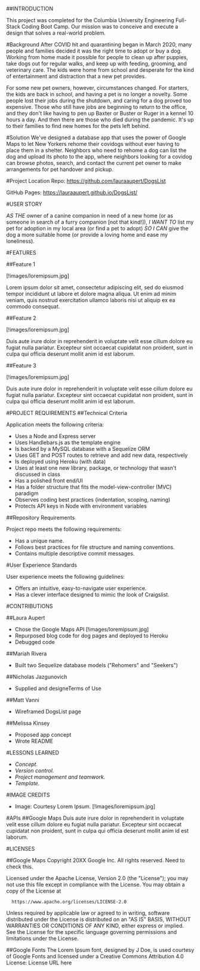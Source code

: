 ##INTRODUCTION

This project was completed for the Columbia University Engineering Full-Stack Coding Boot Camp. Our mission was to conceive and execute a design that solves a real-world problem.

#Background
After COVID hit and quarantining began in March 2020, many people and families decided it was the right time to adopt or buy a dog. Working from home made it possible for people to clean up after puppies, take dogs out for regular walks, and keep up with feeding, grooming, and veterinary care. The kids were home from school and desperate for the kind of entertainment and distraction that a new pet provides.

For some new pet owners, however, circumstances changed. For starters, the kids are back in school, and having a pet is no longer a novelty. Some people lost their jobs during the shutdown, and caring for a dog proved too expensive. Those who still have jobs are beginning to return to the office, and they don't like having to pen up Baxter or Buster or Ruger in a kennel 10 hours a day. And then there are those who died during the pandemic. It's up to their families to find new homes for the pets left behind.

#Solution
We've designed a database app that uses the power of Google Maps to let New Yorkers rehome their covidogs without ever having to place them in a shelter. Neighbors who need to rehome a dog can list the dog and upload its photo to the app, where neighbors looking for a covidog can browse photos, search, and contact the current pet owner to make arrangements for pet handover and pickup. 

#Project Location
Repo: https://github.com/lauraaupert/DogsList

GitHub Pages: https://lauraaupert.github.io/DogsList/

#USER STORY

_AS THE_ owner of a canine companion in need of a new home (or as someone in search of a furry companion [not that kind!]),
_I WANT TO_ list my pet for adoption in my local area (or find a pet to adopt)
_SO I CAN_ give the dog a more suitable home (or provide a loving home and ease my loneliness).

#FEATURES

##Feature 1

[!images/loremipsum.jpg]

Lorem ipsum dolor sit amet, consectetur adipiscing elit, sed do eiusmod tempor incididunt ut labore et dolore magna aliqua. Ut enim ad minim veniam, quis nostrud exercitation ullamco laboris nisi ut aliquip ex ea commodo consequat. 

##Feature 2

[!images/loremipsum.jpg]

Duis aute irure dolor in reprehenderit in voluptate velit esse cillum dolore eu fugiat nulla pariatur. Excepteur sint occaecat cupidatat non proident, sunt in culpa qui officia deserunt mollit anim id est laborum.

##Feature 3

[!images/loremipsum.jpg]

Duis aute irure dolor in reprehenderit in voluptate velit esse cillum dolore eu fugiat nulla pariatur. Excepteur sint occaecat cupidatat non proident, sunt in culpa qui officia deserunt mollit anim id est laborum.

#PROJECT REQUIREMENTS
##Technical Criteria

Application meets the following criteria:

* Uses a Node and Express server
* Uses Handlebars.js as the template engine
* Is backed by a MySQL database with a Sequelize ORM
* Uses GET and POST routes to retrieve and add new data, respectively
* Is deployed using Heroku (with data)
* Uses at least one new library, package, or technology that wasn't discussed in class
* Has a polished front end/UI
* Has a folder structure that fits the model-view-controller (MVC) paradigm
* Observes coding best practices (indentation, scoping, naming)
* Protects API keys in Node with environment variables

##Repository Requirements

Project repo meets the following requirements:

- Has a unique name.
- Follows best practices for file structure and naming conventions.
- Contains multiple descriptive commit messages.

#User Experience Standards

User experience meets the following guidelines:

- Offers an intuitive, easy-to-navigate user experience.
- Has a clever interface designed to mimic the look of Craigslist.

#CONTRIBUTIONS

##Laura Aupert
- Chose the Google Maps API [!images/loremipsum.jpg]
- Repurposed blog code for dog pages and deployed to Heroku
- Debugged code

##Mariah Rivera
- Built two Sequelize database models ("Rehomers" and "Seekers") 

##Nicholas Jazgunovich
- Supplied and designeTerms of Use

##Matt Vanni
- Wireframed DogsList page

##Melissa Kinsey
- Proposed app concept
- Wrote README

#LESSONS LEARNED

- _Concept._ 
- _Version control._ 
- _Project management and teamwork._ 
- _Template._ 

#IMAGE CREDITS

- Image: Courtesy Lorem Ipsum. [!images/loremipsum.jpg]


#APIs
##Google Maps
Duis aute irure dolor in reprehenderit in voluptate velit esse cillum dolore eu fugiat nulla pariatur. Excepteur sint occaecat cupidatat non proident, sunt in culpa qui officia deserunt mollit anim id est laborum.


#LICENSES

##Google Maps
Copyright 20XX Google Inc. All rights reserved. Need to check this. 

Licensed under the Apache License, Version 2.0 (the "License");
you may not use this file except in compliance with the License.
You may obtain a copy of the License at

      https://www.apache.org/licenses/LICENSE-2.0

Unless required by applicable law or agreed to in writing, software
distributed under the License is distributed on an "AS IS" BASIS,
WITHOUT WARRANTIES OR CONDITIONS OF ANY KIND, either express or implied.
See the License for the specific language governing permissions and
limitations under the License.

##Google Fonts
The Lorem Ipsum font, designed by J Doe, is used courtesy of Google Fonts and licensed under a Creative Commons Attribution 4.0 License: License URL here
